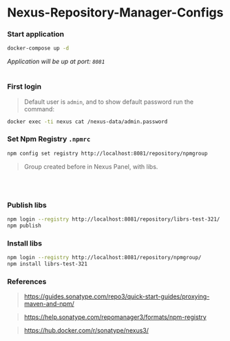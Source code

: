 # Nexus-Repository-Manager-Configs

### Start application
```bash
docker-compose up -d
```

*Application will be up at port: `8081`*
<br/>
<br/>

### First login
> Default user is `admin`, and to show default password run the command:
```bash
docker exec -ti nexus cat /nexus-data/admin.password
```

### Set Npm Registry `.npmrc`
```bash
npm config set registry http://localhost:8081/repository/npmgroup
```
> Group created before in Nexus Panel, with libs.

<br/>
<br/>

### Publish libs
```bash
npm login --registry http://localhost:8081/repository/librs-test-321/
npm publish
```

### Install libs
```bash
npm login --registry http://localhost:8081/repository/npmgroup/
npm install librs-test-321
```

### References
> https://guides.sonatype.com/repo3/quick-start-guides/proxying-maven-and-npm/

> https://help.sonatype.com/repomanager3/formats/npm-registry

> https://hub.docker.com/r/sonatype/nexus3/